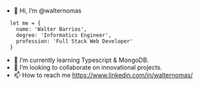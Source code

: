 - 👋 Hi, I’m @walternomas

~~~
  let me = {
    name: 'Walter Barrios',
    degree: 'Informatics Engineer',
    profession: 'Full Stack Web Developer'
  }
~~~
<!--  
- I’m currently developing with HTML, CSS, JavaScript, PHP using Laravel, NodeJS, Express and MySQL, MariaDB and PostgreSQL databases.
--->

- 🌱 I’m currently learning Typescript & MongoDB.
- 💞️ I’m looking to collaborate on innovational projects.
- 📫 How to reach me https://www.linkedin.com/in/walternomas/
<!--
walternomas/walternomas is a ✨ special ✨ repository because its `README.md` (this file) appears on your GitHub profile.
You can click the Preview link to take a look at your changes.
--->
